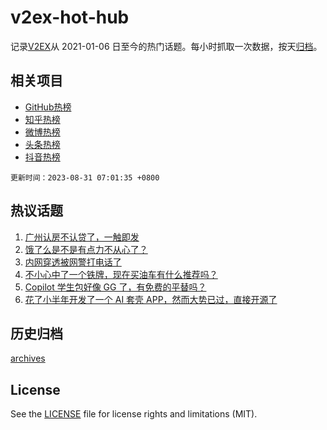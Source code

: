 # v2ex-hot-hub

 记录[V2EX](https://www.v2ex.com/)从 2021-01-06 日至今的热门话题。每小时抓取一次数据，按天[归档](archives)。
 
 ## 相关项目

- [GitHub热榜](https://github.com/it985/github-hot-hub)
- [知乎热榜](https://github.com/it985/zhihu-hot-hub)
- [微博热榜](https://github.com/it985/weibo-hot-hub)
- [头条热榜](https://github.com/it985/toutiao-hot-hub)
- [抖音热榜](https://github.com/it985/douyin-hot-hub)


 `更新时间：2023-08-31 07:01:35 +0800`

## 热议话题

1. [广州认房不认贷了，一触即发](https://www.v2ex.com/t/969407)
1. [饿了么是不是有点力不从心了？](https://www.v2ex.com/t/969367)
1. [内网穿透被网警打电话了](https://www.v2ex.com/t/969512)
1. [不小心中了一个铁牌，现在买油车有什么推荐吗？](https://www.v2ex.com/t/969406)
1. [Copilot 学生包好像 GG 了，有免费的平替吗？](https://www.v2ex.com/t/969415)
1. [花了小半年开发了一个 AI 套壳 APP，然而大势已过，直接开源了](https://www.v2ex.com/t/969458)

## 历史归档

[archives](archives)

## License

See the [LICENSE](LICENSE) file for license rights and limitations (MIT).
